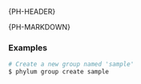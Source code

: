 {PH-HEADER}

{PH-MARKDOWN}
### Examples

```sh
# Create a new group named 'sample'
$ phylum group create sample
```
